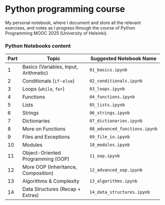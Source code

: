 # Python programming course

My personal notebook, where I document and store all the relevant exercises, and notes as I progress through the course of Python Programming MOOC 2025 (University of Helsinki).

### **Python Notebooks content**

| Part | Topic                                 | Suggested Notebook Name       |
| ---- | ------------------------------------- | ----------------------------- |
| 1    | Basics (Variables, Input, Arithmetic) | `01_basics.ipynb`             |
| 2    | Conditionals (`if`-`else`)            | `02_conditionals.ipynb`       |
| 3    | Loops (`while`, `for`)                | `03_loops.ipynb`              |
| 4    | Functions                             | `04_functions.ipynb`          |
| 5    | Lists                                 | `05_lists.ipynb`              |
| 6    | Strings                               | `06_strings.ipynb`            |
| 7    | Dictionaries                          | `07_dictionaries.ipynb`       |
| 8    | More on Functions                     | `08_advanced_functions.ipynb` |
| 9    | Files and Exceptions                  | `09_file_io.ipynb`            |
| 10   | Modules                               | `10_modules.ipynb`            |
| 11   | Object-Oriented Programming (OOP)     | `11_oop.ipynb`                |
| 12   | More OOP (Inheritance, Composition)   | `12_advanced_oop.ipynb`       |
| 13   | Algorithms & Complexity               | `13_algorithms.ipynb`         |
| 14   | Data Structures (Recap + Extras)      | `14_data_structures.ipynb`    |
